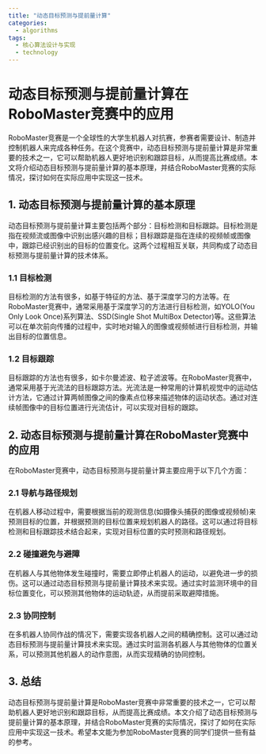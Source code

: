 ```yaml
---  
title: "动态目标预测与提前量计算"  
categories:  
  - algorithms  
tags: 
  - 核心算法设计与实现 
  - technology  
---  
```


# 动态目标预测与提前量计算在RoboMaster竞赛中的应用

RoboMaster竞赛是一个全球性的大学生机器人对抗赛，参赛者需要设计、制造并控制机器人来完成各种任务。在这个竞赛中，动态目标预测与提前量计算是非常重要的技术之一，它可以帮助机器人更好地识别和跟踪目标，从而提高比赛成绩。本文将介绍动态目标预测与提前量计算的基本原理，并结合RoboMaster竞赛的实际情况，探讨如何在实际应用中实现这一技术。

## 1. 动态目标预测与提前量计算的基本原理

动态目标预测与提前量计算主要包括两个部分：目标检测和目标跟踪。目标检测是指在视频流或图像中识别出感兴趣的目标；目标跟踪是指在连续的视频帧或图像中，跟踪已经识别出的目标的位置变化。这两个过程相互关联，共同构成了动态目标预测与提前量计算的技术体系。

### 1.1 目标检测

目标检测的方法有很多，如基于特征的方法、基于深度学习的方法等。在RoboMaster竞赛中，通常采用基于深度学习的方法进行目标检测，如YOLO(You Only Look Once)系列算法、SSD(Single Shot MultiBox Detector)等。这些算法可以在单次前向传播的过程中，实时地对输入的图像或视频帧进行目标检测，并输出目标的位置信息。

### 1.2 目标跟踪

目标跟踪的方法也有很多，如卡尔曼滤波、粒子滤波等。在RoboMaster竞赛中，通常采用基于光流法的目标跟踪方法。光流法是一种常用的计算机视觉中的运动估计方法，它通过计算两帧图像之间的像素点位移来描述物体的运动状态。通过对连续帧图像中的目标位置进行光流估计，可以实现对目标的跟踪。

## 2. 动态目标预测与提前量计算在RoboMaster竞赛中的应用

在RoboMaster竞赛中，动态目标预测与提前量计算主要应用于以下几个方面：

### 2.1 导航与路径规划

在机器人移动过程中，需要根据当前的观测信息(如摄像头捕获的图像或视频帧)来预测目标的位置，并根据预测的目标位置来规划机器人的路径。这可以通过将目标检测和目标跟踪技术结合起来，实现对目标位置的实时预测和路径规划。

### 2.2 碰撞避免与避障

在机器人与其他物体发生碰撞时，需要立即停止机器人的运动，以避免进一步的损伤。这可以通过动态目标预测与提前量计算技术来实现。通过实时监测环境中的目标位置变化，可以预测其他物体的运动轨迹，从而提前采取避障措施。

### 2.3 协同控制

在多机器人协同作战的情况下，需要实现各机器人之间的精确控制。这可以通过动态目标预测与提前量计算技术来实现。通过实时监测各机器人与其他物体的位置关系，可以预测其他机器人的动作意图，从而实现精确的协同控制。

## 3. 总结

动态目标预测与提前量计算是RoboMaster竞赛中非常重要的技术之一，它可以帮助机器人更好地识别和跟踪目标，从而提高比赛成绩。本文介绍了动态目标预测与提前量计算的基本原理，并结合RoboMaster竞赛的实际情况，探讨了如何在实际应用中实现这一技术。希望本文能为参加RoboMaster竞赛的同学们提供一些有益的参考。 
